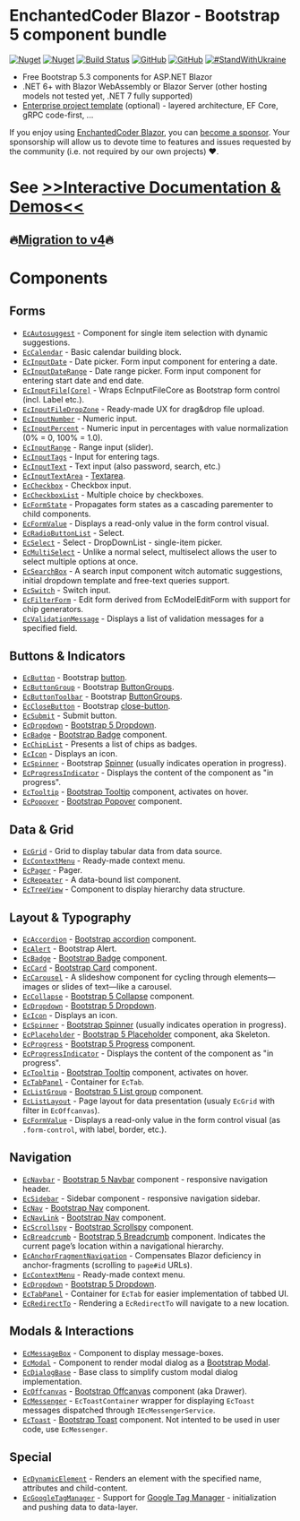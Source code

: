 ﻿
# EnchantedCoder Blazor - Bootstrap 5 component bundle

[![Nuget](https://img.shields.io/nuget/v/EnchantedCoder.Blazor.Components.Web.Bootstrap)](https://www.nuget.org/packages/EnchantedCoder.Blazor.Components.Web.Bootstrap/)
[![Nuget](https://img.shields.io/nuget/dt/EnchantedCoder.Blazor.Components.Web.Bootstrap)](https://www.nuget.org/packages/EnchantedCoder.Blazor.Components.Web.Bootstrap/)
[![Build Status](https://dev.azure.com/EnchantedCoder/DEV/_apis/build/status/002.HFW-EnchantedCoderBlazor?branchName=master)](https://dev.azure.com/EnchantedCoder/DEV/_build/latest?definitionId=318&branchName=master)
[![GitHub](https://img.shields.io/github/license/EnchantedCoder/EnchantedCoder.Blazor)](https://github.com/EnchantedCoder/EnchantedCoder.Blazor/blob/master/LICENSE)
[![GitHub](https://img.shields.io/github/stars/EnchantedCoder/EnchantedCoder.Blazor)](https://github.com/EnchantedCoder/EnchantedCoder.Blazor/)
[![#StandWithUkraine](https://img.shields.io/badge/%23StandWithUkraine-Russian%20warship%2C%20go%20f%23ck%20yourself-blue)](https://www.peopleinneed.net/what-we-do/humanitarian-aid-and-development/ukraine)

* Free Bootstrap 5.3 components for ASP.NET Blazor
* .NET 6+ with Blazor WebAssembly or Blazor Server (other hosting models not tested yet, .NET 7 fully supported)
* [Enterprise project template](https://github.com/EnchantedCoder/NewProjectTemplate-Blazor) (optional) - layered architecture, EF Core, gRPC code-first, ...

If you enjoy using [EnchantedCoder Blazor](https://EnchantedCoder.blazor.eu/), you can [become a sponsor](https://github.com/sponsors/EnchantedCoder). Your sponsorship will allow us to devote time to features and issues requested by the community (i.e. not required by our own projects) ❤️.


# See [&gt;&gt;Interactive Documentation & Demos&lt;&lt;](https://EnchantedCoder.blazor.eu)

## 🔥[Migration to v4](https://EnchantedCoder.blazor.eu/migrating)🔥

# Components

## Forms

* [`EcAutosuggest`](https://EnchantedCoder.blazor.eu/components/EcAutosuggest) - Component for single item selection with dynamic suggestions.
* [`EcCalendar`](https://EnchantedCoder.blazor.eu/components/EcCalendar) - Basic calendar building block.
* [`EcInputDate`](https://EnchantedCoder.blazor.eu/components/EcInputDate) - Date picker. Form input component for entering a date.
* [`EcInputDateRange`](https://EnchantedCoder.blazor.eu/components/EcInputDateRange) - Date range picker. Form input component for entering start date and end date.
* [`EcInputFile[Core]`](https://EnchantedCoder.blazor.eu/components/EcInputFile[Core]) - Wraps EcInputFileCore as Bootstrap form control (incl. Label etc.).
* [`EcInputFileDropZone`](https://EnchantedCoder.blazor.eu/components/EcInputFileDropZone) - Ready-made UX for drag&amp;drop file upload.
* [`EcInputNumber`](https://EnchantedCoder.blazor.eu/components/EcInputNumber) - Numeric input.
* [`EcInputPercent`](https://EnchantedCoder.blazor.eu/components/EcInputPercent) - Numeric input in percentages with value normalization (0% = 0, 100% = 1.0).
* [`EcInputRange`](https://EnchantedCoder.blazor.eu/components/EcInputRange) - Range input (slider).
* [`EcInputTags`](https://EnchantedCoder.blazor.eu/components/EcInputTags) - Input for entering tags.
* [`EcInputText`](https://EnchantedCoder.blazor.eu/components/EcInputText) - Text input (also password, search, etc.)
* [`EcInputTextArea`](https://EnchantedCoder.blazor.eu/components/EcInputTextArea) - [Textarea](https://getbootstrap.com/docs/5.3/forms/floating-labels/#textareas).
* [`EcCheckbox`](https://EnchantedCoder.blazor.eu/components/EcCheckbox) - Checkbox input.
* [`EcCheckboxList`](https://EnchantedCoder.blazor.eu/components/EcCheckboxList) - Multiple choice by checkboxes.
* [`EcFormState`](https://EnchantedCoder.blazor.eu/components/EcFormState) - Propagates form states as a cascading parementer to child components.
* [`EcFormValue`](https://EnchantedCoder.blazor.eu/components/EcFormValue) - Displays a read-only value in the form control visual.
* [`EcRadioButtonList`](https://EnchantedCoder.blazor.eu/components/EcRadioButtonList) - Select.
* [`EcSelect`](https://EnchantedCoder.blazor.eu/components/EcSelect) - Select - DropDownList - single-item picker.
* [`EcMultiSelect`](https://EnchantedCoder.blazor.eu/components/EcMultiSelect) - Unlike a normal select, multiselect allows the user to select multiple options at once.
* [`EcSearchBox`](https://EnchantedCoder.blazor.eu/components/EcSearchBox) - A search input component witch automatic suggestions, initial dropdown template and free-text queries support.
* [`EcSwitch`](https://EnchantedCoder.blazor.eu/components/EcSwitch) - Switch input.
* [`EcFilterForm`](https://EnchantedCoder.blazor.eu/components/EcFilterForm) - Edit form derived from EcModelEditForm with support for chip generators.
* [`EcValidationMessage`](https://EnchantedCoder.blazor.eu/components/EcValidationMessage) - Displays a list of validation messages for a specified field.

## Buttons & Indicators

* [`EcButton`](https://EnchantedCoder.blazor.eu/components/EcButton) - Bootstrap [button](https://getbootstrap.com/docs/5.3/components/buttons/).
* [`EcButtonGroup`](https://EnchantedCoder.blazor.eu/components/EcButtonGroup) - Bootstrap [ButtonGroups](https://getbootstrap.com/docs/5.3/components/button-group/).
* [`EcButtonToolbar`](https://EnchantedCoder.blazor.eu/components/EcButtonToolbar) - Bootstrap [ButtonGroups](https://getbootstrap.com/docs/5.3/components/button-group/).
* [`EcCloseButton`](https://EnchantedCoder.blazor.eu/components/EcCloseButton) - Bootstrap [close-button](https://getbootstrap.com/docs/5.3/components/close-button/).
* [`EcSubmit`](https://EnchantedCoder.blazor.eu/components/EcSubmit) - Submit button.
* [`EcDropdown`](https://EnchantedCoder.blazor.eu/components/EcDropdown) - [Bootstrap 5 Dropdown](https://getbootstrap.com/docs/5.3/components/dropdowns/).
* [`EcBadge`](https://EnchantedCoder.blazor.eu/components/EcBadge) - [Bootstrap Badge](https://getbootstrap.com/docs/5.3/components/badge/) component.
* [`EcChipList`](https://EnchantedCoder.blazor.eu/components/EcChipList) - Presents a list of chips as badges.
* [`EcIcon`](https://EnchantedCoder.blazor.eu/components/EcIcon) - Displays an icon.
* [`EcSpinner`](https://EnchantedCoder.blazor.eu/components/EcSpinner) - Bootstrap [Spinner](https://getbootstrap.com/docs/5.3/components/spinners/) (usually indicates operation in progress).
* [`EcProgressIndicator`](https://EnchantedCoder.blazor.eu/components/EcProgressIndicator) - Displays the content of the component as "in progress".
* [`EcTooltip`](https://EnchantedCoder.blazor.eu/components/EcTooltip) - [Bootstrap Tooltip](https://getbootstrap.com/docs/5.3/components/tooltips/) component, activates on hover.
* [`EcPopover`](https://EnchantedCoder.blazor.eu/components/EcPopover) - [Bootstrap Popover](https://getbootstrap.com/docs/5.3/components/popovers/) component.

## Data & Grid

* [`EcGrid`](https://EnchantedCoder.blazor.eu/components/EcGrid) - Grid to display tabular data from data source.
* [`EcContextMenu`](https://EnchantedCoder.blazor.eu/components/EcContextMenu) - Ready-made context menu.
* [`EcPager`](https://EnchantedCoder.blazor.eu/components/EcPager) - Pager.
* [`EcRepeater`](https://EnchantedCoder.blazor.eu/components/EcRepeater) - A data-bound list component.
* [`EcTreeView`](https://EnchantedCoder.blazor.eu/components/EcTreeView) - Component to display hierarchy data structure.

## Layout & Typography

* [`EcAccordion`](https://EnchantedCoder.blazor.eu/components/EcAccordion) - [Bootstrap accordion](https://getbootstrap.com/docs/5.3/components/accordion/) component.
* [`EcAlert`](https://EnchantedCoder.blazor.eu/components/EcAlert) - Bootstrap Alert.
* [`EcBadge`](https://EnchantedCoder.blazor.eu/components/EcBadge) - [Bootstrap Badge](https://getbootstrap.com/docs/5.3/components/badge/) component.
* [`EcCard`](https://EnchantedCoder.blazor.eu/components/EcCard) - [Bootstrap Card](https://getbootstrap.com/docs/5.3/components/card/) component.
* [`EcCarousel`](https://EnchantedCoder.blazor.eu/components/EcCarousel) - A slideshow component for cycling through elements—images or slides of text—like a carousel.
* [`EcCollapse`](https://EnchantedCoder.blazor.eu/components/EcCollapse) - [Bootstrap 5 Collapse](https://getbootstrap.com/docs/5.3/components/collapse/) component.
* [`EcDropdown`](https://EnchantedCoder.blazor.eu/components/EcDropdown) - [Bootstrap 5 Dropdown](https://getbootstrap.com/docs/5.3/components/dropdowns/).
* [`EcIcon`](https://EnchantedCoder.blazor.eu/components/EcIcon) - Displays an icon.
* [`EcSpinner`](https://EnchantedCoder.blazor.eu/components/EcSpinner) - [Bootstrap Spinner](https://getbootstrap.com/docs/5.3/components/spinners/) (usually indicates operation in progress).
* [`EcPlaceholder`](https://EnchantedCoder.blazor.eu/components/EcPlaceholder) - [Bootstrap 5 Placeholder](https://getbootstrap.com/docs/5.3/components/placeholders/) component, aka Skeleton.
* [`EcProgress`](https://EnchantedCoder.blazor.eu/components/EcProgress) - [Bootstrap 5 Progress](https://getbootstrap.com/docs/5.3/components/progress/) component.
* [`EcProgressIndicator`](https://EnchantedCoder.blazor.eu/components/EcProgressIndicator) - Displays the content of the component as "in progress".
* [`EcTooltip`](https://EnchantedCoder.blazor.eu/components/EcTooltip) - [Bootstrap Tooltip](https://getbootstrap.com/docs/5.3/components/tooltips/) component, activates on hover.
* [`EcTabPanel`](https://EnchantedCoder.blazor.eu/components/EcTabPanel) - Container for `EcTab`.
* [`EcListGroup`](https://EnchantedCoder.blazor.eu/components/EcListGroup) - [Bootstrap 5 List group](https://getbootstrap.com/docs/5.3/components/list-group/) component.
* [`EcListLayout`](https://EnchantedCoder.blazor.eu/components/EcListLayout) - Page layout for data presentation (usualy `EcGrid` with filter in `EcOffcanvas`).
* [`EcFormValue`](https://EnchantedCoder.blazor.eu/components/EcFormValue) - Displays a read-only value in the form control visual (as `.form-control`, with label, border, etc.).

## Navigation

* [`EcNavbar`](https://EnchantedCoder.blazor.eu/components/EcNavbar) - [Bootstrap 5 Navbar](https://getbootstrap.com/docs/5.3/components/navbar/) component - responsive navigation header.
* [`EcSidebar`](https://EnchantedCoder.blazor.eu/components/EcSidebar) - Sidebar component - responsive navigation sidebar.
* [`EcNav`](https://EnchantedCoder.blazor.eu/components/EcNav) - [Bootstrap Nav](https://getbootstrap.com/docs/5.3/components/navs-tabs/) component.
* [`EcNavLink`](https://EnchantedCoder.blazor.eu/components/EcNavLink) - [Bootstrap Nav](https://getbootstrap.com/docs/5.3/components/navs-tabs/) component.
* [`EcScrollspy`](https://EnchantedCoder.blazor.eu/components/EcScrollspy) - [Bootstrap Scrollspy](https://getbootstrap.com/docs/5.3/components/scrollspy/) component.
* [`EcBreadcrumb`](https://EnchantedCoder.blazor.eu/components/EcBreadcrumb) - [Bootstrap 5 Breadcrumb](https://getbootstrap.com/docs/5.3/components/breadcrumb/) component. Indicates the current page’s location within a navigational hierarchy.
* [`EcAnchorFragmentNavigation`](https://EnchantedCoder.blazor.eu/components/EcAnchorFragmentNavigation) - Compensates Blazor deficiency in anchor-fragments (scrolling to <code>page#id</code> URLs).
* [`EcContextMenu`](https://EnchantedCoder.blazor.eu/components/EcContextMenu) - Ready-made context menu.
* [`EcDropdown`](https://EnchantedCoder.blazor.eu/components/EcDropdown) - [Bootstrap 5 Dropdown](https://getbootstrap.com/docs/5.3/components/dropdowns/).
* [`EcTabPanel`](https://EnchantedCoder.blazor.eu/components/EcTabPanel) - Container for `EcTab` for easier implementation of tabbed UI.
* [`EcRedirectTo`](https://EnchantedCoder.blazor.eu/components/EcRedirectTo) - Rendering a `EcRedirectTo` will navigate to a new location.

## Modals & Interactions

* [`EcMessageBox`](https://EnchantedCoder.blazor.eu/components/EcMessageBox) - Component to display message-boxes.
* [`EcModal`](https://EnchantedCoder.blazor.eu/components/EcModal) - Component to render modal dialog as a [Bootstrap Modal](https://getbootstrap.com/docs/5.3/components/modal/).
* [`EcDialogBase`](https://EnchantedCoder.blazor.eu/components/EcDialogBase) - Base class to simplify custom modal dialog implementation.
* [`EcOffcanvas`](https://EnchantedCoder.blazor.eu/components/EcOffcanvas) - [Bootstrap Offcanvas](https://getbootstrap.com/docs/5.3/components/offcanvas/) component (aka Drawer).
* [`EcMessenger`](https://EnchantedCoder.blazor.eu/components/EcMessenger) - `EcToastContainer` wrapper for displaying `EcToast` messages dispatched through `IEcMessengerService`.
* [`EcToast`](https://EnchantedCoder.blazor.eu/components/EcToast) - [Bootstrap Toast](https://getbootstrap.com/docs/5.3/components/toasts/) component. Not intented to be used in user code, use `EcMessenger`.

## Special

* [`EcDynamicElement`](https://EnchantedCoder.blazor.eu/components/EcDynamicElement) - Renders an element with the specified name, attributes and child-content.
* [`EcGoogleTagManager`](https://EnchantedCoder.blazor.eu/components/EcGoogleTagManager) - Support for [Google Tag Manager](https://developers.google.com/tag-manager/devguide) - initialization and pushing data to data-layer.
